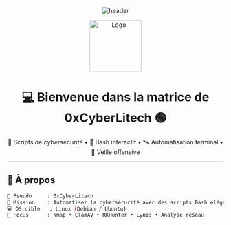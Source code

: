 <!-- MATRIX HEADER -->
<p align="center">
  <img src="https://capsule-render.vercel.app/api?type=waving&color=00ff00&height=200&section=header&text=0xCyberLitech&fontSize=50&fontColor=000000" alt="header" />
</p>

<p align="center">
  <img src="./images/avatar.png" width="120" alt="Logo" />
</p>

<h1 align="center">💻 Bienvenue dans la matrice de 0xCyberLitech 🟢</h1>

<p align="center">
  🧠 Scripts de cybersécurité • 👾 Bash interactif • 🛰️ Automatisation terminal • 🧬 Veille offensive
</p>

---

## 🧠 À propos

```bash
👤 Pseudo     : 0xCyberLitech
🎯 Mission    : Automatiser la cybersécurité avec des scripts Bash élégants et efficaces
💻 OS cible   : Linux (Debian / Ubuntu)
🔎 Focus      : Nmap • ClamAV • RKHunter • Lynis • Analyse réseau
